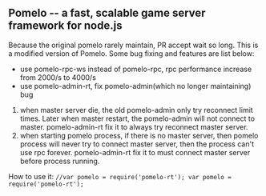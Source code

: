 ## Pomelo -- a fast, scalable game server framework for node.js

Because the original pomelo rarely maintain, PR accept wait so long.
This is a modified version of Pomelo. Some bug fixing and features are list below:

* use pomelo-rpc-ws instead of pomelo-rpc, rpc performance increase from 2000/s to 4000/s
* use pomelo-admin-rt, fix pomelo-admin(which no longer maintaining) bug
1. when master server die, the old pomelo-admin only try reconnect limit times. Later when master restart, the pomelo-admin will not connect to master. pomelo-admin-rt fix it to always try reconnect master server.
2. when starting pomelo process, if there is no master server, then pomelo process will never try to connect master server, then the process can't use rpc forever. pomelo-admin-rt fix it to must connect master server before process running.

How to use it:
`
//var pomelo = require('pomelo-rt');
var pomelo = require('pomelo-rt');
`